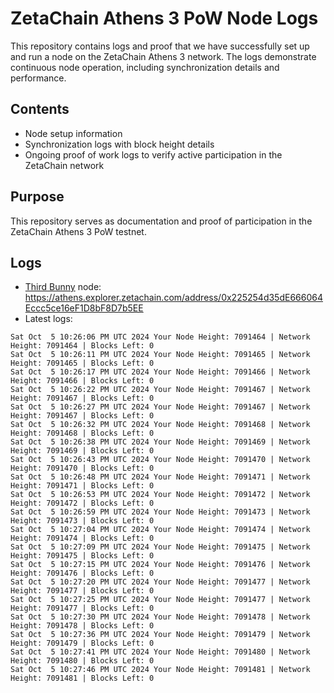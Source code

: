 # ZetaChain Athens 3 PoW Node Logs
This repository contains logs and proof that we have successfully set up and run a node on the ZetaChain Athens 3 network. The logs demonstrate continuous node operation, including synchronization details and performance.

## Contents
- Node setup information
- Synchronization logs with block height details
- Ongoing proof of work logs to verify active participation in the ZetaChain network

## Purpose
This repository serves as documentation and proof of participation in the ZetaChain Athens 3 PoW testnet.

## Logs

- [Third Bunny](https://thirdbunny.xyz/) node: https://athens.explorer.zetachain.com/address/0x225254d35dE666064Eccc5ce16eF1D8bF8D7b5EE
- Latest logs:
```
Sat Oct  5 10:26:06 PM UTC 2024 Your Node Height: 7091464 | Network Height: 7091464 | Blocks Left: 0
Sat Oct  5 10:26:11 PM UTC 2024 Your Node Height: 7091465 | Network Height: 7091465 | Blocks Left: 0
Sat Oct  5 10:26:17 PM UTC 2024 Your Node Height: 7091466 | Network Height: 7091466 | Blocks Left: 0
Sat Oct  5 10:26:22 PM UTC 2024 Your Node Height: 7091467 | Network Height: 7091467 | Blocks Left: 0
Sat Oct  5 10:26:27 PM UTC 2024 Your Node Height: 7091467 | Network Height: 7091467 | Blocks Left: 0
Sat Oct  5 10:26:32 PM UTC 2024 Your Node Height: 7091468 | Network Height: 7091468 | Blocks Left: 0
Sat Oct  5 10:26:38 PM UTC 2024 Your Node Height: 7091469 | Network Height: 7091469 | Blocks Left: 0
Sat Oct  5 10:26:43 PM UTC 2024 Your Node Height: 7091470 | Network Height: 7091470 | Blocks Left: 0
Sat Oct  5 10:26:48 PM UTC 2024 Your Node Height: 7091471 | Network Height: 7091471 | Blocks Left: 0
Sat Oct  5 10:26:53 PM UTC 2024 Your Node Height: 7091472 | Network Height: 7091472 | Blocks Left: 0
Sat Oct  5 10:26:59 PM UTC 2024 Your Node Height: 7091473 | Network Height: 7091473 | Blocks Left: 0
Sat Oct  5 10:27:04 PM UTC 2024 Your Node Height: 7091474 | Network Height: 7091474 | Blocks Left: 0
Sat Oct  5 10:27:09 PM UTC 2024 Your Node Height: 7091475 | Network Height: 7091475 | Blocks Left: 0
Sat Oct  5 10:27:15 PM UTC 2024 Your Node Height: 7091476 | Network Height: 7091476 | Blocks Left: 0
Sat Oct  5 10:27:20 PM UTC 2024 Your Node Height: 7091477 | Network Height: 7091477 | Blocks Left: 0
Sat Oct  5 10:27:25 PM UTC 2024 Your Node Height: 7091477 | Network Height: 7091477 | Blocks Left: 0
Sat Oct  5 10:27:30 PM UTC 2024 Your Node Height: 7091478 | Network Height: 7091478 | Blocks Left: 0
Sat Oct  5 10:27:36 PM UTC 2024 Your Node Height: 7091479 | Network Height: 7091479 | Blocks Left: 0
Sat Oct  5 10:27:41 PM UTC 2024 Your Node Height: 7091480 | Network Height: 7091480 | Blocks Left: 0
Sat Oct  5 10:27:46 PM UTC 2024 Your Node Height: 7091481 | Network Height: 7091481 | Blocks Left: 0
```
